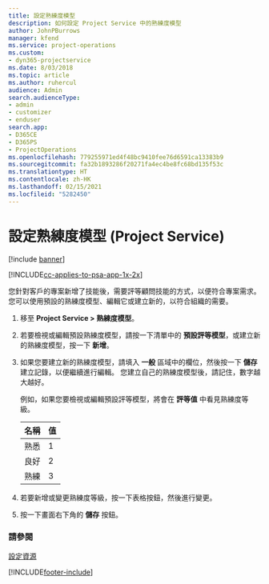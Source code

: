 ```yaml
---
title: 設定熟練度模型
description: 如何設定 Project Service 中的熟練度模型
author: JohnPBurrows
manager: kfend
ms.service: project-operations
ms.custom:
- dyn365-projectservice
ms.date: 8/03/2018
ms.topic: article
ms.author: ruhercul
audience: Admin
search.audienceType:
- admin
- customizer
- enduser
search.app:
- D365CE
- D365PS
- ProjectOperations
ms.openlocfilehash: 779255971ed4f48bc9410fee76d6591ca13383b9
ms.sourcegitcommit: fa32b1893286f20271fa4ec4be8fc68bd135f53c
ms.translationtype: HT
ms.contentlocale: zh-HK
ms.lasthandoff: 02/15/2021
ms.locfileid: "5282450"
---
```

# <a name="set-up-proficiency-models-project-service"></a>設定熟練度模型 (Project Service)

[!include [banner](../includes/psa-now-project-operations.md)]

[!INCLUDE[cc-applies-to-psa-app-1x-2x](../includes/cc-applies-to-psa-app-1x-2x.md)]

您針對客戶的專案新增了技能後，需要評等顧問技能的方式，以便符合專案需求。 您可以使用預設的熟練度模型、編輯它或建立新的，以符合組織的需要。  
  
1.  移至 **Project Service > 熟練度模型**。  
  
2.  若要檢視或編輯預設熟練度模型，請按一下清單中的 **預設評等模型**，或建立新的熟練度模型，按一下 **新增**。  
  
3.  如果您要建立新的熟練度模型，請填入 **一般** 區域中的欄位，然後按一下 **儲存** 建立記錄，以便繼續進行編輯。 您建立自己的熟練度模型後，請記住，數字越大越好。  
  
     例如，如果您要檢視或編輯預設評等模型，將會在 **評等值** 中看見熟練度等級。  
  
    |名稱|值|  
    |----------|-----------|  
    |熟悉|1|  
    |良好|2|  
    |熟練|3|  
  
4.  若要新增或變更熟練度等級，按一下表格按鈕，然後進行變更。  
  
5.  按一下畫面右下角的 **儲存** 按鈕。  
  
### <a name="see-also"></a>請參閱  
 [設定資源](../psa/set-up-resources.md)


[!INCLUDE[footer-include](../includes/footer-banner.md)]